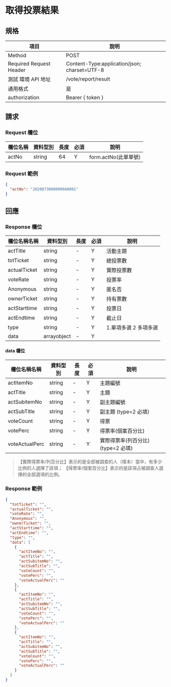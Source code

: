 # 取得投票結果

## 規格

| 項目                    | 說明                                         |
| ----------------------- | -------------------------------------------- |
| Method                  | POST                                         |
| Required Request Header | Content-Type:application/json; charset=UTF-8 |
| 測試 環境 API 地址      | /vote/report/result                          |
| 通用格式                | 是                                           |
| authorization           | Bearer { token }                             |

## 請求

### Request 欄位

| 欄位名稱 | 資料型別 | 長度 | 必須 | 說明                  |
| -------- | -------- | ---- | ---- | --------------------- |
| actNo   | string   | 64   | Y    | form.actNo(此單單號) |

### Request 範例

```json
{
  "actNo": "20200730000000A0001"
}
```

## 回應

### Response 欄位

| 欄位名稱名稱  | 資料型別    | 長度 | 必須 | 說明                  |
| ------------- | ----------- | ---- | ---- | --------------------- |
| actTitle     | string      | -    | Y    | 活動主題              |
| totTicket    | string      | -    | Y    | 總投票數              |
| actualTicket | string      | -    | Y    | 實際投票數            |
| voteRate     | string      | -    | Y    | 投票率                |
| Anonymous     | string      | -    | Y    | 匿名否                |
| ownerTicket  | string      | -    | Y    | 持有票數              |
| actStarttime | string      | -    | Y    | 投票日                |
| actEndtime   | string      | -    | Y    | 截止日                |
| type          | string      | -    | Y    | 1.單項多選 2 多項多選 |
| data          | arrayobject | -    | Y 　 |                       |

#### data 欄位

| 欄位名稱名稱     | 資料型別 | 長度 | 必須 | 說明                               |
| ---------------- | -------- | ---- | ---- | ---------------------------------- |
| actItemNo      | string   | -    | Y    | 主題編號                           |
| actTitle        | string   | -    | Y    | 主題                               |
| actSubitemNo   | string   | -    | Y    | 副主題編號                         |
| actSubTitle    | string   | -    | Y    | 副主題 (type=2 必填)               |
| voteCount       | string   | -    | Y    | 得票                               |
| votePerc        | string   | -    | Y    | 得票率(個案百分比)                 |
| voteActualPerc | string   | -    | Y    | 實際得票率(列百分比) (type=2 必填) |

> 【實際得票率/列百分比】表示的是全部被調查的人（樣本）當中，有多少比例的人選擇了該項；
> 【得票率/個案百分比】表示的是該項占被調查人選擇的全部選項的比例。

### Response 範例

```json
{
  "totTicket": "",
  "actualTicket": "",
  "voteRate": "",
  "Anonymous": "",
  "ownerTicket": "",
  "actStarttime": "",
  "actEndtime": "",
  "type": "",
  "data": [
    {
      "actItemNo": "",
      "actTitle": "",
      "actSubitemNo": "",
      "actSubTitle": "",
      "voteCount": "",
      "votePerc": "",
      "voteActualPerc": ""
    },
    {
      "actItemNo": "",
      "actTitle": "",
      "actSubitemNo": "",
      "actSubTitle": "",
      "voteCount": "",
      "votePerc": "",
      "voteActualPerc": ""
    },
    {
      "actItemNo": "",
      "actTitle": "",
      "actSubitemNo": "",
      "actSubTitle": "",
      "voteCount": "",
      "votePerc": "",
      "voteActualPerc": ""
    }
  ]
}
```



